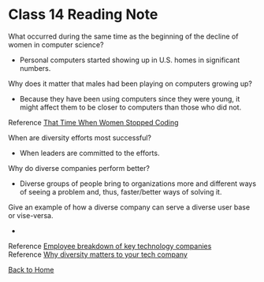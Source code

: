 # Class 14 Reading Note

What occurred during the same time as the beginning of the decline of women in computer science?

- Personal computers started showing up in U.S. homes in significant numbers.

Why does it matter that males had been playing on computers growing up?

- Because they have been using computers since they were young, it might affect them to be closer to computers than those who did not.

Reference [That Time When Women Stopped Coding](https://www.npr.org/sections/money/2014/10/21/357629765/)  

When are diversity efforts most successful?

- When leaders are committed to the efforts.

Why do diverse companies perform better?

- Diverse groups of people bring to organizations more and different ways of seeing a problem and, thus, faster/better ways of solving it.

Give an example of how a diverse company can serve a diverse user base or vise-versa.

- 


Reference [Employee breakdown of key technology companies](https://informationisbeautiful.net/visualizations/diversity-in-tech/)  
Reference [Why diversity matters to your tech company](https://www.usatoday.com/story/tech/columnist/2015/07/21/why-diversity-matters-your-tech-company/30419871/)

[Back to Home](../../README.md)
